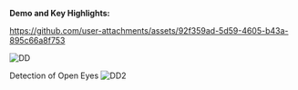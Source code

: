 **Demo and Key Highlights:**

https://github.com/user-attachments/assets/92f359ad-5d59-4605-b43a-895c66a8f753



![DD](https://github.com/user-attachments/assets/6bd6e0cc-323a-4fd8-9814-c8debc750988)



Detection of Open Eyes
![DD2](https://github.com/user-attachments/assets/520f8d9d-6c93-4fd9-b02a-1c793b8f926d)
